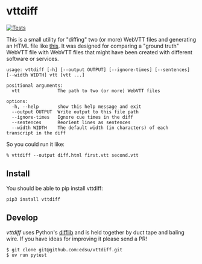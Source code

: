 # vttdiff

[![Tests](https://github.com/edsu/vttdiff/actions/workflows/test.yml/badge.svg)](https://github.com/edsu/vttdiff/actions/workflows/test.yml)

This is a small utility for "diffing" two (or more) WebVTT files and generating an HTML file like [this]. It was designed for comparing a "ground truth" WebVTT file with WebVTT files that might have been created with different software or services.
 
```
usage: vttdiff [-h] [--output OUTPUT] [--ignore-times] [--sentences] [--width WIDTH] vtt [vtt ...]

positional arguments:
  vtt              The path to two (or more) WebVTT files

options:
  -h, --help       show this help message and exit
  --output OUTPUT  Write output to this file path
  --ignore-times   Ignore cue times in the diff
  --sentences      Reorient lines as sentences
  --width WIDTH    The default width (in characters) of each transcript in the diff
```

So you could run it like:

```shell
% vttdiff --output diff.html first.vtt second.vtt
```

## Install

You should be able to pip install vttdiff:

```shell
pip3 install vttdiff
```

## Develop

*vttdiff* uses Python's [difflib] and is held together by duct tape and baling wire. If you have ideas for improving it please send a PR!

```
$ git clone git@github.com:edsu/vttdiff.git
$ uv run pytest
```

[this]: https://edsu.github.io/vttdiff/
[difflib]: https://docs.python.org/3/library/difflib.html
